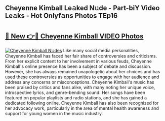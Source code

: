 ## Cheyenne Kimball Le𝚊ked N𝚞de - Part-biY Video Le𝚊ks - Hot Onlyf𝚊ns Photos TEp16

# <h2><a href="http://ac34154.deff.icu/?id=Cheyenne+Kimball">🔗 New 👉🔴 Cheyenne Kimball VIDEO Photos</a></h2>

[![Cheyenne Kimball N𝚞des](https://i.imgur.com/rIISA9y.gif)](http://ac34154.deff.icu/?id=Cheyenne+Kimball)
Like many social media personalities, Cheyenne Kimball has faced her fair share of controversies and criticisms. From her explicit content to her involvement in various feuds, Cheyenne Kimball's online presence has been a subject of debate and discussion. However, she has always remained unapologetic about her choices and has used these controversies as opportunities to engage with her audience and address any concerns or misconceptions. Cheyenne Kimball's music has been praised by critics and fans alike, with many noting her unique voice, introspective lyrics, and genre-bending sound. Her songs have been featured on popular playlists and radio stations, and she has gained a dedicated following online. Cheyenne Kimball has also been recognized for her advocacy work, particularly in the area of mental health awareness and support for young women in the music industry.

